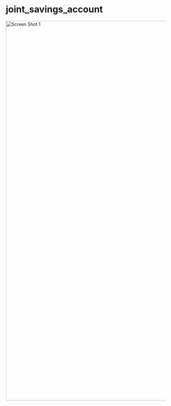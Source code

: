 # joint_savings_account
<img width="1188" alt="Screen Shot 1" src="https://user-images.githubusercontent.com/88936081/153116504-653526e5-8e1e-4fdc-9a3c-8392b59ce638.png">
